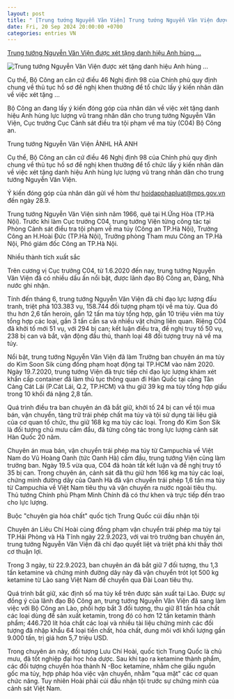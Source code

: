 ```yaml
---
layout: post
title: " [Trung tướng Nguyễn Văn Viện] Trung tướng Nguyễn Văn Viện được xét tặng danh hiệu Anh hùng ..."
date: Fri, 20 Sep 2024 20:00:00 +0700
categories: entries VN
---
```

[Trung tướng Nguyễn Văn Viện được xét tặng danh hiệu Anh hùng ...](https://thanhnien.vn/trung-tuong-nguyen-van-vien-duoc-xet-tang-danh-hieu-anh-hung-luc-luong-vu-trang-185240920150515865.htm)

![Trung tướng Nguyễn Văn Viện được xét tặng danh hiệu Anh hùng ...](https://images2.thanhnien.vn/zoom/600_315/528068263637045248/2024/9/20/lkn08851-1726819380715649583508-122-0-1722-2560-crop-17268194761151628649580.jpeg)

Cụ thể, Bộ Công an căn cứ điều 46 Nghị định 98 của Chính phủ quy định chung về thủ tục hồ sơ đề nghị khen thưởng để tổ chức lấy ý kiến nhân dân về việc xét tặng ...

Bộ Công an đang lấy ý kiến đóng góp của nhân dân về việc xét tặng danh hiệu Anh hùng lực lượng vũ trang nhân dân cho trung tướng Nguyễn Văn Viện, Cục trưởng Cục Cảnh sát điều tra tội phạm về ma túy (C04) Bộ Công an.

Trung tướng Nguyễn Văn Viện ẢNHL HÀ ANH

Cụ thể, Bộ Công an căn cứ điều 46 Nghị định 98 của Chính phủ quy định chung về thủ tục hồ sơ đề nghị khen thưởng để tổ chức lấy ý kiến nhân dân về việc xét tặng danh hiệu Anh hùng lực lượng vũ trang nhân dân cho trung tướng Nguyễn Văn Viện.

Ý kiến đóng góp của nhân dân gửi về hòm thư hoidapphapluat@mps.gov.vn đến ngày 28.9.

Trung tướng Nguyễn Văn Viện sinh năm 1966, quê tại H.Ứng Hòa (TP.Hà Nội). Trước khi làm Cục trưởng C04, trung tướng Viện từng công tác tại Phòng Cảnh sát điều tra tội phạm về ma túy (Công an TP.Hà Nội), Trưởng Công an H.Hoài Đức (TP.Hà Nội), Trưởng phòng Tham mưu Công an TP.Hà Nội, Phó giám đốc Công an TP.Hà Nội.

Nhiều thành tích xuất sắc

Trên cương vị Cục trưởng C04, từ 1.6.2020 đến nay, trung tướng Nguyễn Văn Viện đã có nhiều dấu ấn nổi bật, được lãnh đạo Bộ Công an, Đảng, Nhà nước ghi nhận.

Tính đến tháng 6, trung tướng Nguyễn Văn Viện đã chỉ đạo lực lượng đấu tranh, triệt phá 103.383 vụ, 158.744 đối tượng phạm tội về ma túy. Qua đó thu hơn 2,6 tấn heroin, gần 12 tấn ma túy tổng hợp, gần 10 triệu viên ma túy tổng hợp các loại, gần 3 tấn cần sa và nhiều vật chứng liên quan. Riêng C04 đã khởi tố mới 51 vụ, với 294 bị can; kết luận điều tra, đề nghị truy tố 50 vụ, 238 bị can và bắt, vận động đầu thú, thanh loại 48 đối tượng truy nã về ma túy.

Nổi bật, trung tướng Nguyễn Văn Viện đã làm Trưởng ban chuyên án ma túy do Kim Soon Sik cùng đồng phạm hoạt động tại TP.HCM vào năm 2020. Ngày 19.7.2020, trung tướng Viện đã trực tiếp chỉ đạo lực lượng khám xét khẩn cấp container đã làm thủ tục thông quan đi Hàn Quốc tại cảng Tân Cảng Cát Lái (P.Cát Lái, Q.2, TP.HCM) và thu giữ 39 kg ma túy tổng hợp giấu trong 10 khối đá nặng 2,8 tấn.

Quá trình điều tra ban chuyên án đã bắt giữ, khởi tố 24 bị can về tội mua bán, vận chuyển, tàng trữ trái phép chất ma túy và tội sử dụng tài liệu giả của cơ quan tổ chức, thu giữ 168 kg ma túy các loại. Trong đó Kim Son Sik là đối tượng chủ mưu cầm đầu, đã từng công tác trong lực lượng cảnh sát Hàn Quốc 20 năm.

Chuyên án mua bán, vận chuyển trái phép ma túy từ Campuchia về Việt Nam do Vũ Hoàng Oanh (tức Oanh Hà) cầm đầu, trung tướng Viện cũng làm trưởng ban. Ngày 19.5 vừa qua, C04 đã hoàn tất kết luận và đề nghị truy tố 35 bị can. Trong chuyên án, cảnh sát đã thu giữ hơn 166 kg ma túy các loại, chứng minh đường dây của Oanh Hà đã vận chuyển trái phép 1,6 tấn ma túy từ Campuchia về Việt Nam tiêu thụ và vận chuyển ra nước ngoài tiêu thụ. Thủ tướng Chính phủ Phạm Minh Chính đã có thư khen và trực tiếp đến trao cho lực lượng.

Buộc "chuyên gia hóa chất" quốc tịch Trung Quốc cúi đầu nhận tội

Chuyên án Liêu Chí Hoài cùng đồng phạm vận chuyển trái phép ma túy tại TP.Hải Phòng và Hà Tĩnh ngày 22.9.2023, với vai trò trưởng ban chuyên án, trung tướng Nguyễn Văn Viện đã chỉ đạo quyết liệt và triệt phá khi thấy thời cơ thuận lợi.

Trong 3 ngày, từ 22.9.2023, ban chuyên án đã bắt giữ 7 đối tượng, thu 1,3 tấn ketamine và chứng minh đường dây này đã vận chuyển trót lọt 500 kg ketamine từ Lào sang Việt Nam để chuyển qua Đài Loan tiêu thụ.

Quá trình bắt giữ, xác định số ma túy kể trên được sản xuất tại Lào. Được sự đồng ý của lãnh đạo Bộ Công an, trung tướng Nguyễn Văn Viện đã sang làm việc với Bộ Công an Lào, phối hợp bắt 3 đối tượng, thu giữ 81 tấn hóa chất các loại dùng để sản xuất ketamin, trong đó có hơn 12 tấn ketamin thành phẩm; 446.720 lít hóa chất các loại và nhiều tài liệu chứng minh các đối tượng đã nhập khẩu 64 loại tiền chất, hóa chất, dung môi với khối lượng gần 9.000 tấn, trị giá hơn 5,7 triệu USD.

Trong chuyên án này, đối tượng Lưu Chí Hoài, quốc tịch Trung Quốc là chủ mưu, đã tốt nghiệp đại học hóa dược. Sau khi tạo ra ketamine thành phẩm, các đối tượng chuyển hóa thành N -Boc ketamine, nhằm che giấu nguồn gốc ma túy, hợp pháp hóa việc vận chuyển, nhằm "qua mặt" các cơ quan chức năng. Tuy nhiên Hoài phải cúi đầu nhận tội trước sự chứng minh của cảnh sát Việt Nam.

